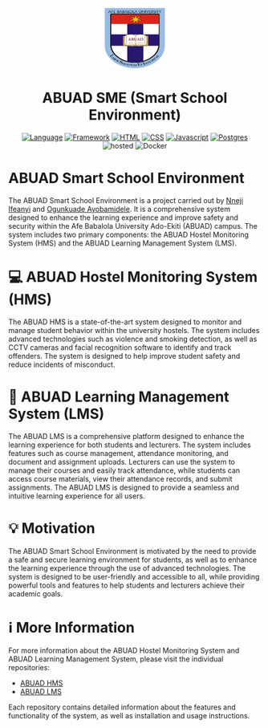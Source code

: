 <p align="center">
  <img src="./logo.png" alt="ABUAD LMS Logo", width="120", height="120">
</p>
<h1 align="center">ABUAD SME (Smart School Environment)</h1>
<div align="center">

[![Language](https://img.shields.io/badge/Python-darkblue.svg?style=flat&logo=python&logoColor=white)](https://www.python.org)
[![Framework](https://img.shields.io/badge/Flask-darkgreen.svg?style=flat&logo=flask&logoColor=white)](https://github.com/Nneji123/ABUAD-SMART-SCHOOL-ENVIRONMENT)
[![HTML](https://img.shields.io/badge/HTML-black.svg?style=flat&logo=html5&logoColor=white)](https://github.com/Nneji123/ABUAD-SMART-SCHOOL-ENVIRONMENT)
[![CSS](https://img.shields.io/badge/CSS-blue.svg?style=flat&logo=css3&logoColor=white)](https://github.com/Nneji123/ABUAD-SMART-SCHOOL-ENVIRONMENT)
[![Javascript](https://img.shields.io/badge/Javascript-yellow.svg?style=flat&logo=javascript&logoColor=white)](https://github.com/Nneji123/ABUAD-SMART-SCHOOL-ENVIRONMENT)
[![Postgres](https://img.shields.io/badge/Postgres-darkblue.svg?style=flat&logo=postgres&logoColor=white)](https://github.com/Nneji123/ABUAD-SMART-SCHOOL-ENVIRONMENT)
![hosted](https://img.shields.io/badge/Railway-430098?style=flat&logo=railway&logoColor=white)
![Docker](https://img.shields.io/badge/Docker-blue?style=flat&logo=docker&logoColor=white)
</div>

# ABUAD Smart School Environment

The ABUAD Smart School Environment is a project carried out by [Nneji Ifeanyi](https://github.com/Nneji123) and [Ogunkuade Ayobamidele](https://github.com/devXcant). It is a comprehensive system designed to enhance the learning experience and improve safety and security within the Afe Babalola University Ado-Ekiti (ABUAD) campus. The system includes two primary components: the ABUAD Hostel Monitoring System (HMS) and the ABUAD Learning Management System (LMS).

# :computer: ABUAD Hostel Monitoring System (HMS)
The ABUAD HMS is a state-of-the-art system designed to monitor and manage student behavior within the university hostels. The system includes advanced technologies such as violence and smoking detection, as well as CCTV cameras and facial recognition software to identify and track offenders. The system is designed to help improve student safety and reduce incidents of misconduct.

# :pencil: ABUAD Learning Management System (LMS)
The ABUAD LMS is a comprehensive platform designed to enhance the learning experience for both students and lecturers. The system includes features such as course management, attendance monitoring, and document and assignment uploads. Lecturers can use the system to manage their courses and easily track attendance, while students can access course materials, view their attendance records, and submit assignments. The ABUAD LMS is designed to provide a seamless and intuitive learning experience for all users.

# :bulb: Motivation
The ABUAD Smart School Environment is motivated by the need to provide a safe and secure learning environment for students, as well as to enhance the learning experience through the use of advanced technologies. The system is designed to be user-friendly and accessible to all, while providing powerful tools and features to help students and lecturers achieve their academic goals.

# :information_source: More Information
For more information about the ABUAD Hostel Monitoring System and ABUAD Learning Management System, please visit the individual repositories:

- [ABUAD HMS](https://github.com/Nneji123/ABUAD-HMS)
- [ABUAD LMS](https://github.com/Nneji123/ABUAD-LMS)

Each repository contains detailed information about the features and functionality of the system, as well as installation and usage instructions.